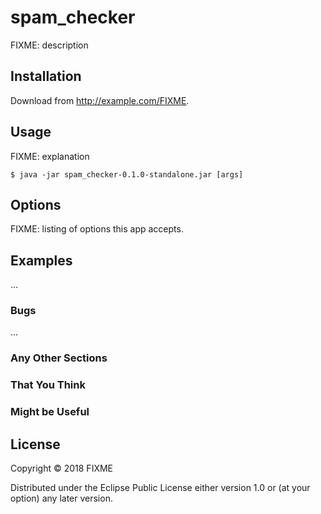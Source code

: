 # spam_checker

FIXME: description

## Installation

Download from http://example.com/FIXME.

## Usage

FIXME: explanation

    $ java -jar spam_checker-0.1.0-standalone.jar [args]

## Options

FIXME: listing of options this app accepts.

## Examples

...

### Bugs

...

### Any Other Sections
### That You Think
### Might be Useful

## License

Copyright © 2018 FIXME

Distributed under the Eclipse Public License either version 1.0 or (at
your option) any later version.
